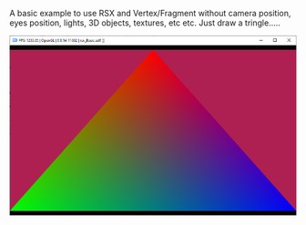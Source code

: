 A basic example to use RSX and Vertex/Fragment without camera position, eyes position, lights, 3D objects, textures, etc etc.
Just draw a tringle.....

![RSX basic example](https://github.com/crystalct/PSL1GHT/blob/develop/samples/graphics/rsx_Basic/rsx_basic.png?raw=true)
